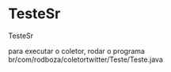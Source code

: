 # TesteSr
TesteSr


para executar o coletor, rodar o programa br/com/rodboza/coletortwitter/Teste/Teste.java

